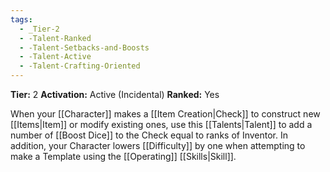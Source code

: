 ```yaml
---
tags:
  - _Tier-2
  - -Talent-Ranked
  - -Talent-Setbacks-and-Boosts
  - -Talent-Active
  - -Talent-Crafting-Oriented
---
```

**Tier:** 2
**Activation:** Active (Incidental)
**Ranked:** Yes

When your [[Character]] makes a [[Item Creation|Check]] to construct new [[Items|Item]] or modify existing ones, use this [[Talents|Talent]] to add a number of [[Boost Dice]] to the Check equal to ranks of Inventor. In addition, your Character lowers [[Difficulty]] by one when attempting to make a Template using the [[Operating]] [[Skills|Skill]].
